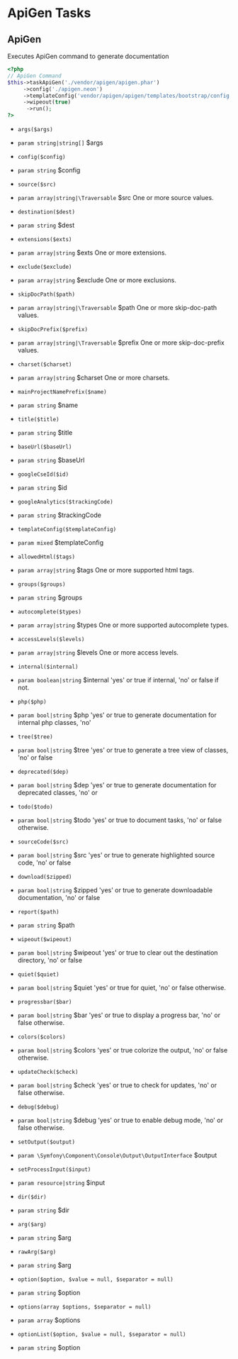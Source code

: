 # ApiGen Tasks
## ApiGen


Executes ApiGen command to generate documentation

``` php
<?php
// ApiGen Command
$this->taskApiGen('./vendor/apigen/apigen.phar')
     ->config('./apigen.neon')
     ->templateConfig('vendor/apigen/apigen/templates/bootstrap/config.neon')
     ->wipeout(true)
      ->run();
?>
```

* `args($args)`

 * `param string|string[]` $args
* `config($config)`

 * `param string` $config
* `source($src)`

 * `param array|string|\Traversable` $src One or more source values.
* `destination($dest)`

 * `param string` $dest
* `extensions($exts)`

 * `param array|string` $exts One or more extensions.
* `exclude($exclude)`

 * `param array|string` $exclude One or more exclusions.
* `skipDocPath($path)`

 * `param array|string|\Traversable` $path One or more skip-doc-path values.
* `skipDocPrefix($prefix)`

 * `param array|string|\Traversable` $prefix One or more skip-doc-prefix values.
* `charset($charset)`

 * `param array|string` $charset One or more charsets.
* `mainProjectNamePrefix($name)`

 * `param string` $name
* `title($title)`

 * `param string` $title
* `baseUrl($baseUrl)`

 * `param string` $baseUrl
* `googleCseId($id)`

 * `param string` $id
* `googleAnalytics($trackingCode)`

 * `param string` $trackingCode
* `templateConfig($templateConfig)`

 * `param mixed` $templateConfig
* `allowedHtml($tags)`

 * `param array|string` $tags One or more supported html tags.
* `groups($groups)`

 * `param string` $groups
* `autocomplete($types)`

 * `param array|string` $types One or more supported autocomplete types.
* `accessLevels($levels)`

 * `param array|string` $levels One or more access levels.
* `internal($internal)`

 * `param boolean|string` $internal 'yes' or true if internal, 'no' or false if not.
* `php($php)`

 * `param bool|string` $php 'yes' or true to generate documentation for internal php classes, 'no'
* `tree($tree)`

 * `param bool|string` $tree 'yes' or true to generate a tree view of classes, 'no' or false
* `deprecated($dep)`

 * `param bool|string` $dep 'yes' or true to generate documentation for deprecated classes, 'no' or
* `todo($todo)`

 * `param bool|string` $todo 'yes' or true to document tasks, 'no' or false otherwise.
* `sourceCode($src)`

 * `param bool|string` $src 'yes' or true to generate highlighted source code, 'no' or false
* `download($zipped)`

 * `param bool|string` $zipped 'yes' or true to generate downloadable documentation, 'no' or false
* `report($path)`

 * `param string` $path
* `wipeout($wipeout)`

 * `param bool|string` $wipeout 'yes' or true to clear out the destination directory, 'no' or false
* `quiet($quiet)`

 * `param bool|string` $quiet 'yes' or true for quiet, 'no' or false otherwise.
* `progressbar($bar)`

 * `param bool|string` $bar 'yes' or true to display a progress bar, 'no' or false otherwise.
* `colors($colors)`

 * `param bool|string` $colors 'yes' or true colorize the output, 'no' or false otherwise.
* `updateCheck($check)`

 * `param bool|string` $check 'yes' or true to check for updates, 'no' or false otherwise.
* `debug($debug)`

 * `param bool|string` $debug 'yes' or true to enable debug mode, 'no' or false otherwise.
* `setOutput($output)`

 * `param \Symfony\Component\Console\Output\OutputInterface` $output
* `setProcessInput($input)`

 * `param resource|string` $input
* `dir($dir)`

 * `param string` $dir
* `arg($arg)`

 * `param string` $arg
* `rawArg($arg)`

 * `param string` $arg
* `option($option, $value = null, $separator = null)`

 * `param string` $option
* `options(array $options, $separator = null)`

 * `param array` $options
* `optionList($option, $value = null, $separator = null)`

 * `param string` $option


